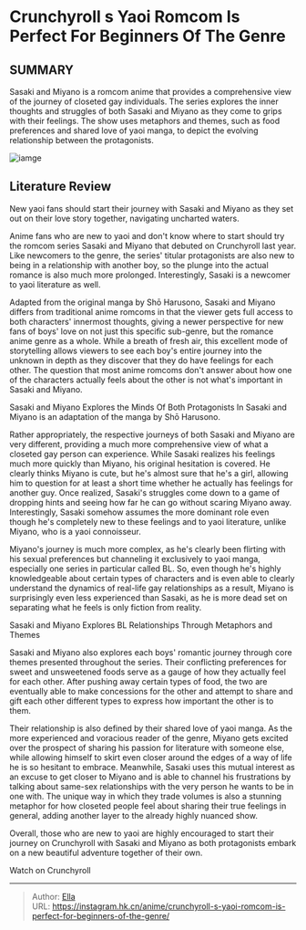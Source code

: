 # Crunchyroll s Yaoi Romcom Is Perfect For Beginners Of The Genre


## SUMMARY 



  Sasaki and Miyano is a romcom anime that provides a comprehensive view of the journey of closeted gay individuals.   The series explores the inner thoughts and struggles of both Sasaki and Miyano as they come to grips with their feelings.   The show uses metaphors and themes, such as food preferences and shared love of yaoi manga, to depict the evolving relationship between the protagonists.  

![iamge](https://static1.srcdn.com/wordpress/wp-content/uploads/2023/12/sasaki-and-miyano-anime-banner.jpg)

## Literature Review

New yaoi fans should start their journey with Sasaki and Miyano as they set out on their love story together, navigating uncharted waters.




Anime fans who are new to yaoi and don&#39;t know where to start should try the romcom series Sasaki and Miyano that debuted on Crunchyroll last year. Like newcomers to the genre, the series&#39; titular protagonists are also new to being in a relationship with another boy, so the plunge into the actual romance is also much more prolonged. Interestingly, Sasaki is a newcomer to yaoi literature as well.




Adapted from the original manga by Shō Harusono, Sasaki and Miyano differs from traditional anime romcoms in that the viewer gets full access to both characters&#39; innermost thoughts, giving a newer perspective for new fans of boys&#39; love on not just this specific sub-genre, but the romance anime genre as a whole. While a breath of fresh air, this excellent mode of storytelling allows viewers to see each boy&#39;s entire journey into the unknown in depth as they discover that they do have feelings for each other. The question that most anime romcoms don&#39;t answer about how one of the characters actually feels about the other is not what&#39;s important in Sasaki and Miyano.


 Sasaki and Miyano Explores the Minds Of Both Protagonists In 
Sasaki and Miyano is an adaptation of the manga by Shō Harusono.
         

Rather appropriately, the respective journeys of both Sasaki and Miyano are very different, providing a much more comprehensive view of what a closeted gay person can experience. While Sasaki realizes his feelings much more quickly than Miyano, his original hesitation is covered. He clearly thinks Miyano is cute, but he&#39;s almost sure that he&#39;s a girl, allowing him to question for at least a short time whether he actually has feelings for another guy. Once realized, Sasaki&#39;s struggles come down to a game of dropping hints and seeing how far he can go without scaring Miyano away. Interestingly, Sasaki somehow assumes the more dominant role even though he&#39;s completely new to these feelings and to yaoi literature, unlike Miyano, who is a yaoi connoisseur.




Miyano&#39;s journey is much more complex, as he&#39;s clearly been flirting with his sexual preferences but channeling it exclusively to yaoi manga, especially one series in particular called BL. So, even though he&#39;s highly knowledgeable about certain types of characters and is even able to clearly understand the dynamics of real-life gay relationships as a result, Miyano is surprisingly even less experienced than Sasaki, as he is more dead set on separating what he feels is only fiction from reality.



 Sasaki and Miyano Explores BL Relationships Through Metaphors and Themes 
          

Sasaki and Miyano also explores each boys&#39; romantic journey through core themes presented throughout the series. Their conflicting preferences for sweet and unsweetened foods serve as a gauge of how they actually feel for each other. After pushing away certain types of food, the two are eventually able to make concessions for the other and attempt to share and gift each other different types to express how important the other is to them.




Their relationship is also defined by their shared love of yaoi manga. As the more experienced and voracious reader of the genre, Miyano gets excited over the prospect of sharing his passion for literature with someone else, while allowing himself to skirt even closer around the edges of a way of life he is so hesitant to embrace. Meanwhile, Sasaki uses this mutual interest as an excuse to get closer to Miyano and is able to channel his frustrations by talking about same-sex relationships with the very person he wants to be in one with. The unique way in which they trade volumes is also a stunning metaphor for how closeted people feel about sharing their true feelings in general, adding another layer to the already highly nuanced show.

Overall, those who are new to yaoi are highly encouraged to start their journey on Crunchyroll with Sasaki and Miyano as both protagonists embark on a new beautiful adventure together of their own.

Watch on Crunchyroll



---

> Author: [Ella](https://instagram.hk.cn/)  
> URL: https://instagram.hk.cn/anime/crunchyroll-s-yaoi-romcom-is-perfect-for-beginners-of-the-genre/  

